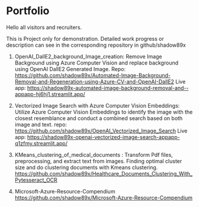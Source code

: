 # Portfolio
Hello all visitors and recruiters.

This is Project only for demonstration.
Detailed work progress or description can see in the corresponding repository in github/shadow89x


1. OpenAI_DallE2_background_Image_creation: Remove Image Background using Azure Computer Vision and replace background using OpenAI DallE2 Generated Image.
Repo: https://github.com/shadow89x/Automated-Image-Background-Removal-and-Regeneration-using-Azure-CV-and-OpenAI-DallE2
Live app: https://shadow89x-automated-image-background-removal-and--appapp-hj6hj1.streamlit.app/

2. Vectorized Image Search with Azure Computer Vision Embeddings: Utilize Azure Computer Vision Embeddings to identify the image with the closest resemblance and conduct a combined search based on both image and text.
repo: https://github.com/shadow89x/OpenAI_Vectorized_Image_Search
Live app: https://shadow89x-openai-vectorized-image-search-appapp-q1zfmy.streamlit.app/

3. KMeans_clustering_of_medical_documents : Transform Pdf files, preprocessing, and extract text from images. Finding optimal cluster size and do clustering documents with Kmeans clustering.
https://github.com/shadow89x/Healthcare_Documents_Clustering_With_Pytesseract_OCR


4. Microsoft-Azure-Resource-Compendium
https://github.com/shadow89x/Microsoft-Azure-Resource-Compendium
